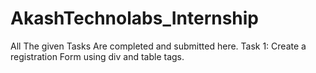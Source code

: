 # AkashTechnolabs_Internship
All The given Tasks Are completed and submitted here.
Task 1: Create a registration Form using div and table tags.
